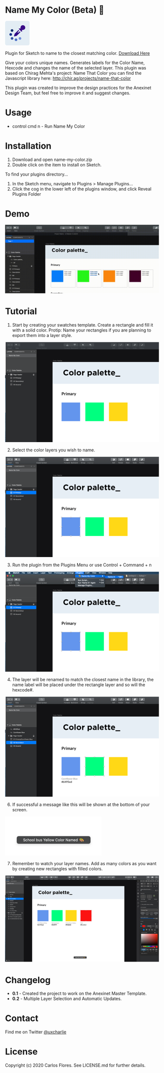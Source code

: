 # Name My Color (Beta) 🎨

![name-my-color](https://github.com/carlosflrg/name-my-color/blob/master/NameMyColor.sketchplugin/Contents/Sketch/icon.png?raw=true)

Plugin for Sketch to name to the closest matching color. <a href="https://github.com/carlosflrg/name-my-color/raw/master/versions/name-my-color-0.2.zip">Download Here</a>

Give your colors unique names. Generates labels for the Color Name, Hexcode and changes the name of the selected layer.
This plugin was based on Chirag Mehta's project: Name That Color you can find the Javascript library here: http://chir.ag/projects/name-that-color

This plugin was created to improve the design practices for the Anexinet Design Team, but feel free to improve it and suggest changes.

# Usage

* control cmd n - Run Name My Color

# Installation

1. Download and open name-my-color.zip
2. Double click on the item to install on Sketch.

To find your plugins directory...

1. In the Sketch menu, navigate to Plugins > Manage Plugins...
2. Click the cog in the lower left of the plugins window, and click Reveal Plugins Folder

# Demo

![name-my-color](https://github.com/carlosflrg/name-my-color/blob/master/images/demo.gif?raw=true)


# Tutorial

1. Start by creating your swatches template. Create a rectangle and fill it with a solid color. 
Protip: Name your rectangles if you are planning to export them into a layer style. 

![name-my-color](https://github.com/carlosflrg/name-my-color/blob/master/images/01.png?raw=true)

2. Select the color layers you wish to name.

![name-my-color](https://github.com/carlosflrg/name-my-color/blob/master/images/02.png?raw=true)

3. Run the plugin from the Plugins Menu or use Control + Command + n

![name-my-color](https://github.com/carlosflrg/name-my-color/blob/master/images/03.png?raw=true)

4. The layer will be renamed to match the closest name in the library, the name label will be placed under the rectangle layer and so will the hexcode#.

![name-my-color](https://github.com/carlosflrg/name-my-color/blob/master/images/04.png?raw=true)

6. If successful a message like this will be shown at the bottom of your screen.

![name-my-color](https://github.com/carlosflrg/name-my-color/blob/master/images/06.png?raw=true)

7. Remember to watch your layer names. Add as many colors as you want by creating new rectangles with filled colors.

![name-my-color](https://github.com/carlosflrg/name-my-color/blob/master/images/09.png?raw=true)


# Changelog
* **0.1** - Created the project to work on the Anexinet Master Template.
* **0.2** - Multiple Layer Selection and Automatic Updates.

# Contact

Find me on Twitter <a class="twitter-follow-button" href="https://twitter.com/uxcharlie">@uxcharlie</a>

# License

Copyright (c) 2020 Carlos Flores. See LICENSE.md for further details.
